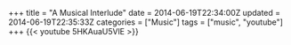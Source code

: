 +++
title = "A Musical Interlude"
date = 2014-06-19T22:34:00Z
updated = 2014-06-19T22:35:33Z
categories = ["Music"]
tags = ["music", "youtube"]
+++
{{< youtube 5HKAuaU5VlE >}}